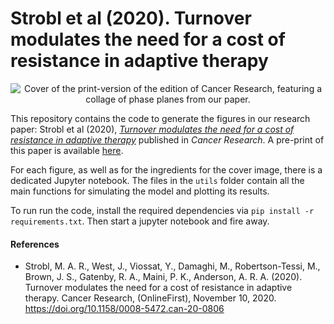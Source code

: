 # Strobl et al (2020). Turnover modulates the need for a cost of resistance in adaptive therapy

<p align="center">
  <img src="https://cancerres.aacrjournals.org/sites/default/files/styles/medium/public/highwire/canres/81/4.cover-source.jpg", alt="Cover of the print-version of the edition of Cancer Research, featuring a collage of phase planes from our paper."/>
</p>

This repository contains the code to generate the figures in our research paper: Strobl et al (2020), [*Turnover modulates the need for a cost of resistance in adaptive therapy*](https://cancerres.aacrjournals.org/content/81/4/1135) published in *Cancer Research*. A pre-print of this paper is available [here](https://www.biorxiv.org/content/biorxiv/early/2020/01/29/2020.01.22.914366.full.pdf). 

For each figure, as well as for the ingredients for the cover image, there is a dedicated Jupyter notebook. The files in the `utils` folder contain all the main functions for simulating the model and plotting its results.

To run run the code, install the required dependencies via
`pip install -r requirements.txt`. Then start a jupyter notebook and fire away.

#### References

- ﻿Strobl, M. A. R., West, J., Viossat, Y., Damaghi, M., Robertson-Tessi, M., Brown, J. S., Gatenby, R. A., Maini, P. K., Anderson, A. R. A. (2020). Turnover modulates the need for a cost of resistance in adaptive therapy. Cancer Research, (OnlineFirst), November 10, 2020. https://doi.org/10.1158/0008-5472.can-20-0806